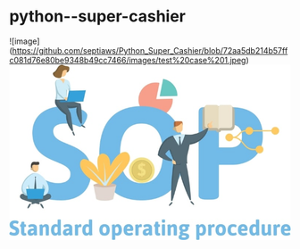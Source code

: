 # python--super-cashier
![image] (https://github.com/septiaws/Python_Super_Cashier/blob/72aa5db214b57ffc081d76e80be9348b49cc7466/images/test%20case%201.jpeg)
![image](https://github.com/zavinofelanico/python--super-cashier/blob/main/images/abc.jpg)
